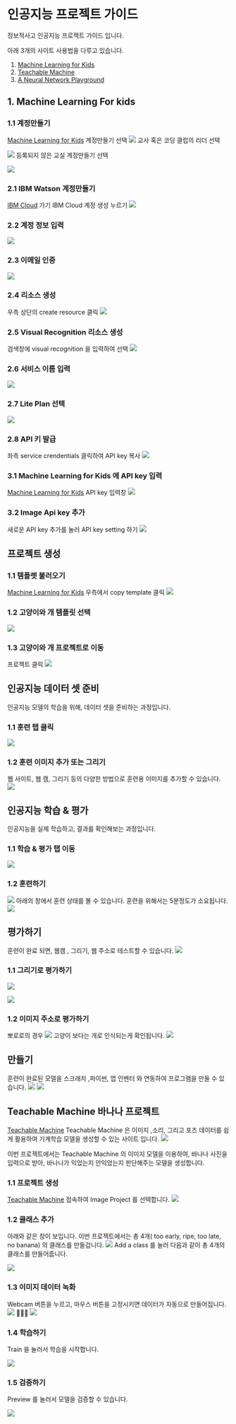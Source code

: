 # 인공지능 프로젝트 가이드
정보적사고 인공지능 프로젝트 가이드 입니다. 

아래 3개의 사이트 사용법을 다루고 있습니다.
 
1. [Machine Learning for Kids](https://machinelearningforkids.co.uk/)
2. [Teachable Machine](https://teachablemachine.withgoogle.com/)
3. [A Neural Network Playground](http://playground.tensorflow.org/)

## 1. Machine Learning For kids
### 1.1 계정만들기
[Machine Learning for Kids](https://machinelearningforkids.co.uk/#!/login)
계정만들기 선택
![](README/B6C9DCFF-D5E0-4F0C-83AB-99724A25035E.png)
교사 혹은 코딩 클럽의 리더 선택

![](README/E98871C4-E1F8-4C4A-8E08-FB1E0F46306E.png)
등록되지 않은 교실 계정만들기 선택

![](README/2386251E-E019-4D8C-9F22-A2FE63B5E116.png)
### 2.1 IBM Watson 계정만들기
[IBM Cloud](https://cloud.ibm.com) 가기 
IBM Cloud 계정 생성 누르기
![](README/C6ED70BA-7596-4CF1-8B50-DB840C31ED4F.png)

### 2.2 계정 정보 입력

![](README/75852C38-6BAB-462D-924A-6EBC7A36478A.png)
### 2.3 이메일 인증

![](README/95C0497B-A4BB-45DD-9897-164A77E893D3.png)
### 2.4 리소스 생성
우측 상단의 create resource 클릭
![](README/010A7326-736E-469F-AA27-9F552A3EE69A.png)
### 2.5 Visual Recognition 리소스 생성
검색창에 visual recognition 을 입력하여 선택
![](README/06379297-7095-4B1D-8F4A-468C2B2E358B.png)
### 2.6 서비스 이름 입력

![](README/A633B067-6675-464A-8032-EF65074615D0.png)
### 2.7 Lite Plan 선택

![](README/DBEEC59A-97D8-4722-8BD6-DF21EE3DD48B.png)
### 2.8 API 키 발급
좌측 service crendentials 클릭하여 API key 복사 
![](README/72259C2F-2046-4D49-881C-3EC8C67EB26C.png)
### 3.1 Machine Learning for Kids 에 API key 입력
[Machine Learning for Kids](https://machinelearningforkids.co.uk/#!/teacher)
API key 입력창 
![](README/159AB570-0790-447B-B27A-F866FFAB3594.png)
### 3.2 Image Api key 추가
새로운 API key 추가를 눌러 API key setting 하기
![](README/DE825C60-5CC1-4AFF-9AC1-ED07BEDC1F01.png)

## 프로젝트 생성
### 1.1 템플렛 불러오기
[Machine Learning for Kids](https://machinelearningforkids.co.uk/#!/projects)
우측에서 copy template 클릭
![](README/F5DB08FA-EED7-48C5-9B25-5E6368D85385.png)
### 1.2 고양이와 개 템플릿 선택

![](README/B2C83434-94A1-44D9-968E-3626CD689C4F.png)
### 1.3 고양이와 개 프로젝트로 이동
프로젝트 클릭
![](README/78BDF12E-C10E-4D54-B597-41DDC793E7BF.png)

## 인공지능 데이터 셋 준비 
인공지능 모델의 학습을 위해, 데이터 셋을 준비하는 과정입니다. 
### 1.1 훈련 탭 클릭
![](README/89597B74-A3F5-45F7-B834-72EFFF3A2A7E.png)

### 1.2 훈련 이미지 추가 또는 그리기

웹 사이트, 웹 캠, 그리기 등의 다양한 방법으로 훈련용 이미지를 추가할 수 있습니다. 
![](README/45790240-897C-43A5-9330-464756136E67.png)

## 인공지능 학습 & 평가 
인공지능을 실제 학습하고, 
결과를 확인해보는 과정입니다. 
### 1.1 학습 & 평가 탭 이동  
![](README/BE10DE76-A372-4FF6-8BDA-455C54523A86.png)
### 1.2 훈련하기 
![](README/9414CD9F-C0B1-4D65-982C-F2FEDD9DB0C8.png)
아래의 창에서 훈련 상태를 볼 수 있습니다.
훈련을 위해서는 5분정도가 소요됩니다. 
![](README/D726541D-8FC0-447D-A450-F49D08BD90E5.png)
 
## 평가하기
훈련이 완료 되면, 
웹캠 , 그리기, 웹 주소로 테스트할 수 있습니다. 
![](README/F3445F5A-7839-409A-86B0-AC5585E1F452.png)

### 1.1 그리기로 평가하기 

![](README/051F7E2E-0A44-4E0E-84DF-DF35B3118274.png)

![](README/19C58E8D-56AE-4F8A-9B1C-318F90ED00DB.png)
### 1.2 이미지 주소로 평가하기
뽀로로의 경우
![](README/E1FB4AE0-FB48-4910-A5EC-08F08E67AA32.png)
고양이 보다는 개로 인식되는게 확인됩니다. 
![](README/80837A2D-2123-4541-B152-FECA869DA47D.png)
## 만들기
훈련이 완료된  모델을 
스크래치 ,파이썬, 앱 인벤터 와 연동하여 프로그램을 만들 수 있습니다. 
![](README/AE27CB7F-A675-4F05-8B75-D8FCB5C0698F.png)
![](README/CC826C7C-64B5-417E-A8EE-BB661116E69A.png)


## Teachable Machine 바나나 프로젝트
[Teachable Machine](https://teachablemachine.withgoogle.com/)
Teachable Machine 은 
이미지 ,소리, 그리고 포즈 데이터를 쉽게 활용하여 기계학습 모델을 생성할 수 있는 사이트 입니다. 
![](README/F0F11E1F-7F75-4933-935B-1871CC77BD52.png)

이번 프로젝트에서는 Teachable  Machine 의 이미지 모델을 이용하여, 
바나나 사진을 입력으로 받아, 바나나가 익었는지 안익었는지 판단해주는 모델을 생성합니다. 

### 1.1 프로젝트 생성
[Teachable Machine](https://teachablemachine.withgoogle.com/train) 접속하여
Image Project 를 선택합니다. 
![](README/2F8FAE91-F6DB-4664-943B-F1E99D9FEDD5.png)

### 1.2 클래스 추가 
아래와 같은 창이 보입니다. 
이번 프로젝트에서는 총 4개( too early, ripe, too late, no banana) 의 클래스를 만들겁니다. 
![](README/7762ED58-4F76-4CB1-9AF1-9F42955A140C.png) Add a class 를 눌러 다음과 같이 총 4개의 클래스를 만들어줍니다. 

![](README/813D8BDB-9782-4657-A8B9-973CB359513F.png)


### 1.3 이미지 데이터 녹화
Webcam 버튼을 누르고, 
마우스 버튼을 고정시키면 데이터가 자동으로 만들어집니다. 
![](README/0_ymnHiaKa5dIFkCbj.gif)

![](README/gif2.gif)


### 1.4 학습하기
Train 을 눌러서 학습을 시작합니다.

![](README/traingif.gif)

### 1.5 검증하기
Preview 를 눌러서 모델을 검증할 수 있습니다. 

![](README/previewgif.gif)

